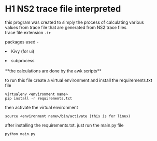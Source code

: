 # H1 NS2 trace file interpreted
this program was created to simply the process of calculating various values from trace file that are generated from NS2 trace files.<br>trace file extension `.tr`

packages used - <li>Kivy (for ui)
<li> subprocess
<br><br>
**the calculations are done by the awk scripts**

to run this file create a virtual environment and install the requirements.txt file

```
virtualenv <environment name>
pip install -r requirements.txt
```
then activate the virtual environment
```
source <environment name>/bin/activate (this is for linux)
```
after installing the requirements.txt. just run the main.py file
```
python main.py
```
